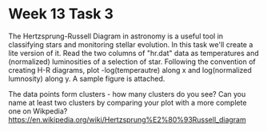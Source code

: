 # Week 13 Task 3

The Hertzsprung-Russell Diagram in astronomy is a useful tool in classifying stars and monitoring stellar evolution. In this task we'll create a lite version of it. Read the two columns of "hr.dat" data as temperatures and (normalized) luminosities of a selection of star. Following the convention of creating H-R diagrams, plot -log(temperautre) along x and log(normalized lumnosity) along y. A sample figure is attached.

The data points form clusters - how many clusters do you see? Can you name at least two clusters by comparing your plot with a more complete one on Wikpedia?
https://en.wikipedia.org/wiki/Hertzsprung%E2%80%93Russell_diagram